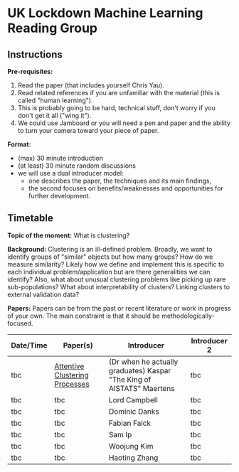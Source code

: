 # UK Lockdown Machine Learning Reading Group

## Instructions

**Pre-requisites:** 

1. Read the paper (that includes yourself Chris Yau).
2. Read related references if you are unfamiliar with the material (this is called "human learning").
3. This is probably going to be hard, technical stuff, don't worry if you don't get it all ("wing it").
4. We could use Jamboard or you will need a pen and paper and the ability to turn your camera toward your piece of paper.

**Format:** 

- (max) 30 minute introduction
- (at least) 30 minute random discussions
- we will use a dual introducer model: 
  - one describes the paper, the techniques and its main findings, 
  - the second focuses on benefits/weaknesses and opportunities for further development.

## Timetable

**Topic of the moment:** What is clustering? 

**Background:** Clustering is an ill-defined problem. Broadly, we want to identify groups of "similar" objects but how many groups? How do we measure similarity? Likely how we define and implement this is specific to each individual problem/application but are there generalities we can identify? Also, what about unusual clustering problems like picking up rare sub-populations? What about interpretability of clusters? Linking clusters to external validation data? 

**Papers:** Papers can be from the past or recent literature or work in progress of your own. The main constraint is that it should be methodologically-focused.

| **Date/Time** | **Paper(s)** | **Introducer** | **Introducer 2** |
| ------------- | ------------ | -------------- | ---------------- |
| tbc | [Attentive Clustering Processes](https://arxiv.org/pdf/2010.15727.pdf) | (Dr when he actually graduates) Kaspar "The King of AISTATS" Maertens |  tbc |
| tbc | tbc | Lord Campbell | tbc |
| tbc | tbc | Dominic Danks | tbc |
| tbc | tbc | Fabian Falck | tbc |
| tbc | tbc | Sam Ip | tbc |
| tbc | tbc | Woojung Kim | tbc |
| tbc | tbc | Haoting Zhang | tbc |
